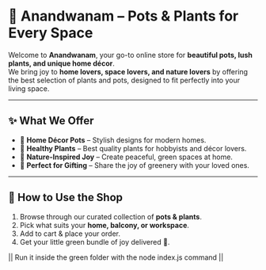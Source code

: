 # 🌿 Anandwanam – Pots & Plants for Every Space  

Welcome to **Anandwanam**, your go-to online store for **beautiful pots, lush plants, and unique home décor**.  
We bring joy to **home lovers, space lovers, and nature lovers** by offering the best selection of plants and pots, designed to fit perfectly into your living space.  

---

## ✨ What We Offer  
- 🏡 **Home Décor Pots** – Stylish designs for modern homes.  
- 🌱 **Healthy Plants** – Best quality plants for hobbyists and décor lovers.  
- 💚 **Nature-Inspired Joy** – Create peaceful, green spaces at home.  
- 🎁 **Perfect for Gifting** – Share the joy of greenery with your loved ones.  

---

## 🚀 How to Use the Shop  
1. Browse through our curated collection of **pots & plants**.  
2. Pick what suits your **home, balcony, or workspace**.  
3. Add to cart & place your order.  
4. Get your little green bundle of joy delivered 🌿.  


|| Run it inside the green folder with the node index.js command ||




